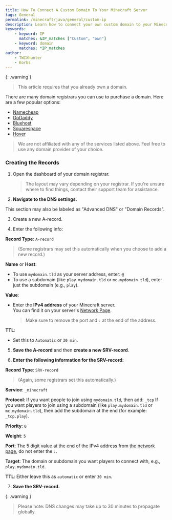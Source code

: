 ```yaml
---
title: How To Connect A Custom Domain To Your Minecraft Server
tags: General
permalink: /minecraft/java/general/custom-ip
description: Learn how to connect your own custom domain to your Minecraft server.
keywords:
    - keyword: IP
      matches: &IP_matches ["Custom", "own"]
    - keyword: domain
      matches: *IP_matches
author:
    - TWIXhunter
    - Korbs
---
```


{: .warning }
> This article requires that you already own a domain.

There are many domain registrars you can use to purchase a domain. Here are a few popular options:

- [Namecheap](https://namecheap.com/)
- [GoDaddy](https://godaddy.com)
- [Bluehost](https://bluehost.com/domains)
- [Squarespace](https://domains.squarespace.com/)
- [Hover](https://www.hover.com/)

> We are not affiliated with any of the services listed above. Feel free to use any domain provider of your choice.

### Creating the Records

1. Open the dashboard of your domain registrar.

    > The layout may vary depending on your registrar. If you're unsure where to find things, contact their support team for assistance.

2. **Navigate to the DNS settings.**

This section may also be labeled as "Advanced DNS" or "Domain Records".

3. Create a new A-record.

4. Enter the following info:

**Record Type**:
`A-record`
> (Some registrars may set this automatically when you choose to add a new record.)

**Name** or **Host**:
- To use `mydomain.tld` as your server address, enter: `@`
- To use a subdomain (like `play.mydomain.tld` or `mc.mydomain.tld`), enter just the subdomain (e.g., `play`).

**Value**:
- Enter the **IPv4 address** of your Minecraft server.  
  You can find it on your server's [Network Page](https://client.falixnodes.net/server/network).  
  > Make sure to remove the port and `:` at the end of the address.

**TTL**:
- Set this to `Automatic` or `30 min`.

5. **Save the A-record** and then **create a new SRV-record**.

6. **Enter the following information for the SRV-record:**

**Record Type**:
`SRV-record`
> (Again, some registrars set this automatically.)

**Service**: 
`_minecraft`

**Protocol**:
If you want people to join using `mydomain.tld`, then add: `_tcp`
If you want players to join using a subdomain (like `play.mydomain.tld` or `mc.mydomain.tld`), then add the subdomain at the end (for example: `_tcp.play`).

**Priority**:
`0`

**Weight**:
`5`

**Port**:
The 5 digit value at the end of the IPv4 address from [the network page](https://client.falixnodes.net/server/network), do not enter the `:`.

**Target**:
The domain or subdomain you want players to connect with, e.g., `play.mydomain.tld`.

**TTL**:
Either leave this as `automatic` or enter `30 min`.

7. **Save the SRV-record.**

  {: .warning }
  > Please note: DNS changes may take up to 30 minutes to propagate globally.